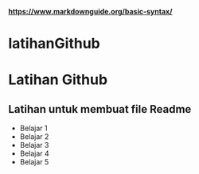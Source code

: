**https://www.markdownguide.org/basic-syntax/**
# latihanGithub
Latihan Github
==
Latihan untuk membuat file Readme 
--
- Belajar 1
- Belajar 2
- Belajar 3
- Belajar 4
- Belajar 5

